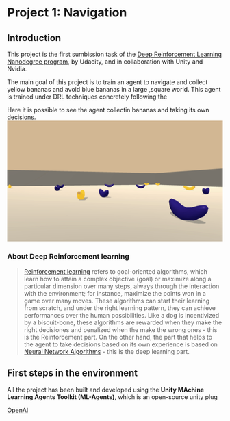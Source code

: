 # Project 1: Navigation
## Introduction
This project is the first sumbission task of the
[Deep Reinforcement Learning Nanodegree program](https://www.udacity.com/course/deep-reinforcement-learning-nanodegree--nd893), by Udacity, and in collaboration with Unity and Nvidia.

The main goal of this project is to train an agent to navigate and collect yellow bananas and avoid blue bananas in a large ,square world. This agent is trained under DRL techniques concretely following the


Here it is possible to see the agent collectin bananas and taking its own decisions.
![Example trained agent](./assets/collecting_bananas.gif)

### About Deep Reinforcement learning

> [Reinforcement learning](https://pathmind.com/wiki/deep-reinforcement-learning) refers to goal-oriented algorithms, which learn how to attain a complex objective (goal) or maximize along a particular dimension over many steps, always through the interaction with the environment; for instance, maximize the points won in a game over many moves.
These algorithms can start their learning from scratch, and under the right learning pattern, they can achieve performances over the human possibilities. Like a dog is incentivized by a biscuit-bone, these algorithms are rewarded when they make the right decisiones and penalized when the make the wrong ones - this is the Reinforcement part.
On the other hand, the part that helps to the agent to take decisions based on its own experience is based on [Neural Network Algorithms](https://pathmind.com/wiki/neural-network) - this is the deep learning part.


## First steps in the environment
All the project has been built and developed using the **Unity MAchine Learning Agents Toolkit (ML-Agents)**, which is an open-source unity plug

[OpenAI](https://github.com/openai/gym)
